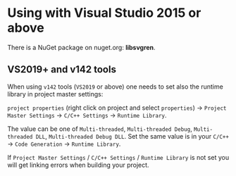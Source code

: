 # Using with Visual Studio 2015 or above

There is a NuGet package on nuget.org: **libsvgren**.

## VS2019+ and v142 tools

When using `v142` tools (`VS2019` or above) one needs to set also the runtime library in project master settings:

`project properties` (right click on project and select `properties`) -> `Project Master Settings` -> `C/C++ Settings` -> `Runtime Library`.

The value can be one of `Multi-threaded`, `Multi-threaded Debug`, `Multi-threaded DLL`, `Multi-threaded Debug DLL`. Set the same value is in your `C/C++` -> `Code Generation` -> `Runtime Library`.

If `Project Master Settings` / `C/C++ Settings` / `Runtime Library` is not set you will get linking errors when building your project.
